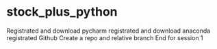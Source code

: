 # stock_plus_python
Registrated and download pycharm
registrated and download anaconda
registrated Github
Create a repo and relative branch
End for session 1
